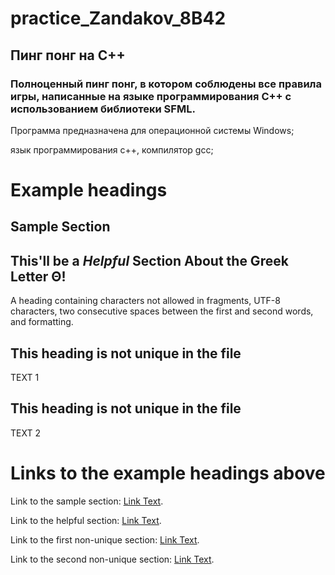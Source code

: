 # practice_Zandakov_8B42

## Пинг понг на C++

### Полноценный пинг понг, в котором соблюдены все правила игры, написанные на языке программирования C++ с использованием библиотеки SFML.


Программа предназначена для операционной системы Windows;

язык программирования c++, компилятор gcc;

# Example headings

## Sample Section

## This'll be a _Helpful_ Section About the Greek Letter Θ!
A heading containing characters not allowed in fragments, UTF-8 characters, two consecutive spaces between the first and second words, and formatting.

## This heading is not unique in the file

TEXT 1

## This heading is not unique in the file

TEXT 2

# Links to the example headings above

Link to the sample section: [Link Text](#sample-section).

Link to the helpful section: [Link Text](#thisll-be-a-helpful-section-about-the-greek-letter-Θ).

Link to the first non-unique section: [Link Text](#this-heading-is-not-unique-in-the-file).

Link to the second non-unique section: [Link Text](#this-heading-is-not-unique-in-the-file-1).